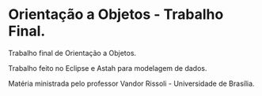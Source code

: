 # Orientação a Objetos - Trabalho Final.
Trabalho final de Orientação a Objetos.

Trabalho feito no Eclipse e Astah para modelagem de dados.

Matéria ministrada pelo professor Vandor Rissoli - Universidade de Brasília.
